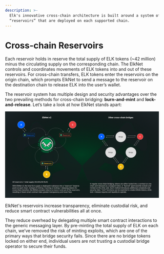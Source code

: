 ```yaml
---
description: >-
  Elk's innovative cross-chain architecture is built around a system of token
  “reservoirs” that are deployed on each supported chain.
---
```


# Cross-chain Reservoirs

Each reservoir holds in reserve the total supply of ELK tokens (\~42 million) minus the circulating supply on the corresponding chain. The ElkNet controls and coordinates movements of ELK tokens into and out of these reservoirs. For cross-chain transfers, ELK tokens enter the reservoirs on the origin chain,  which prompts  ElkNet to send a message to the reservoir on the destination chain to release ELK into the user’s wallet.

The reservoir system has multiple design and security advantages over the two prevailing methods for cross-chain bridging: **burn-and-mint** and **lock-and-release**. Let’s take a look at how ElkNet stands apart:

![ElkNet v2 vs. other cross-chain bridges](<../.gitbook/assets/image (5).png>)

ElkNet's reservoirs increase transparency, eliminate custodial risk, and reduce smart contract vulnerabilities all at once.

They reduce overhead by delegating multiple smart contract interactions to the generic messaging layer. By pre-minting the total supply of ELK on each chain, we’ve removed the risk of minting exploits, which are one of the primary ways that bridge security fails. Since there are no bridge tokens locked on either end, individual users are not trusting a custodial bridge operator to secure their funds.
